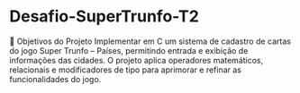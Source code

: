 # Desafio-SuperTrunfo-T2
🎯 Objetivos do Projeto Implementar em C um sistema de cadastro de cartas do jogo Super Trunfo – Países, permitindo entrada e exibição de informações das cidades. O projeto aplica operadores matemáticos, relacionais e modificadores de tipo para aprimorar e refinar as funcionalidades do jogo.
